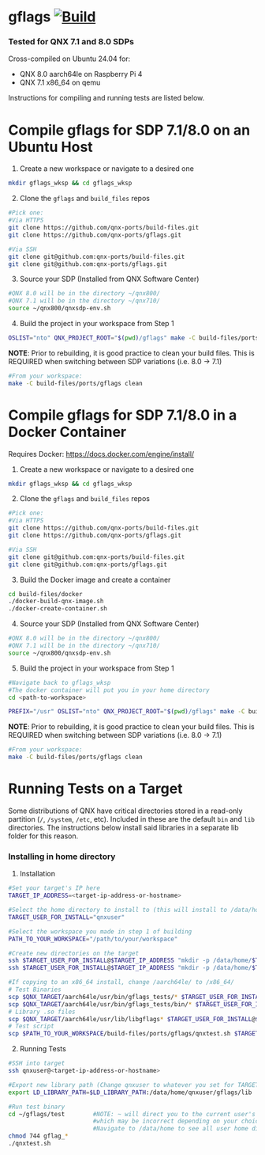 # gflags [![Build](https://github.com/qnx-ports/build-files/actions/workflows/gflags.yml/badge.svg)](https://github.com/qnx-ports/build-files/actions/workflows/gflags.yml)

### Tested for QNX 7.1 and 8.0 SDPs
Cross-compiled on Ubuntu 24.04 for:
- QNX 8.0 aarch64le on Raspberry Pi 4
- QNX 7.1 x86_64 on qemu

Instructions for compiling and running tests are listed below.

# Compile gflags for SDP 7.1/8.0 on an Ubuntu Host
1. Create a new workspace or navigate to a desired one
```bash
mkdir gflags_wksp && cd gflags_wksp
```


2. Clone the `gflags` and `build_files` repos
```bash
#Pick one:
#Via HTTPS
git clone https://github.com/qnx-ports/build-files.git
git clone https://github.com/qnx-ports/gflags.git

#Via SSH
git clone git@github.com:qnx-ports/build-files.git
git clone git@github.com:qnx-ports/gflags.git
```

3. Source your SDP (Installed from QNX Software Center)
```bash
#QNX 8.0 will be in the directory ~/qnx800/
#QNX 7.1 will be in the directory ~/qnx710/
source ~/qnx800/qnxsdp-env.sh
```

4. Build the project in your workspace from Step 1
```bash
OSLIST="nto" QNX_PROJECT_ROOT="$(pwd)/gflags" make -C build-files/ports/gflags install -j4
```

**NOTE**: Prior to rebuilding, it is good practice to clean your build files. This is REQUIRED when switching between SDP variations (i.e. 8.0 -> 7.1)

```bash
#From your workspace:
make -C build-files/ports/gflags clean
```

# Compile gflags for SDP 7.1/8.0 in a Docker Container
Requires Docker: https://docs.docker.com/engine/install/

1. Create a new workspace or navigate to a desired one
```bash
mkdir gflags_wksp && cd gflags_wksp
```


2. Clone the `gflags` and `build_files` repos
```bash
#Pick one:
#Via HTTPS
git clone https://github.com/qnx-ports/build-files.git
git clone https://github.com/qnx-ports/gflags.git

#Via SSH
git clone git@github.com:qnx-ports/build-files.git
git clone git@github.com:qnx-ports/gflags.git
```

3. Build the Docker image and create a container
```bash
cd build-files/docker
./docker-build-qnx-image.sh
./docker-create-container.sh
```

4. Source your SDP (Installed from QNX Software Center)
```bash
#QNX 8.0 will be in the directory ~/qnx800/
#QNX 7.1 will be in the directory ~/qnx710/
source ~/qnx800/qnxsdp-env.sh
```

5. Build the project in your workspace from Step 1
```bash
#Navigate back to gflags_wksp
#The docker container will put you in your home directory
cd <path-to-workspace>

PREFIX="/usr" OSLIST="nto" QNX_PROJECT_ROOT="$(pwd)/gflags" make -C build-files/ports/gflags install -j4
```

**NOTE**: Prior to rebuilding, it is good practice to clean your build files. This is REQUIRED when switching between SDP variations (i.e. 8.0 -> 7.1)

```bash
#From your workspace:
make -C build-files/ports/gflags clean
```

# Running Tests on a Target
Some distributions of QNX have critical directories stored in a read-only partition (`/`, `/system`, `/etc`, etc). Included in these are the default `bin` and `lib` directories. The instructions below install said libraries in a separate lib folder for this reason.


### Installing in home directory
1. Installation
```bash
#Set your target's IP here
TARGET_IP_ADDRESS=<target-ip-address-or-hostname>

#Select the home directory to install to (this will install to /data/home/qnxuser)
TARGET_USER_FOR_INSTALL="qnxuser"

#Select the workspace you made in step 1 of building
PATH_TO_YOUR_WORKSPACE="/path/to/your/workspace"

#Create new directories on the target
ssh $TARGET_USER_FOR_INSTALL@$TARGET_IP_ADDRESS "mkdir -p /data/home/$TARGET_USER_FOR_INSTALL/gflags/lib"
ssh $TARGET_USER_FOR_INSTALL@$TARGET_IP_ADDRESS "mkdir -p /data/home/$TARGET_USER_FOR_INSTALL/gflags/test"

#If copying to an x86_64 install, change /aarch64le/ to /x86_64/
# Test Binaries
scp $QNX_TARGET/aarch64le/usr/bin/gflags_tests/* $TARGET_USER_FOR_INSTALL@$TARGET_IP_ADDRESS:/data/home/$TARGET_USER_FOR_INSTALL/gflags/test
scp $QNX_TARGET/aarch64le/usr/bin/gflags_tests/bin/* $TARGET_USER_FOR_INSTALL@$TARGET_IP_ADDRESS:/data/home/$TARGET_USER_FOR_INSTALL/gflags/test
# Library .so files
scp $QNX_TARGET/aarch64le/usr/lib/libgflags* $TARGET_USER_FOR_INSTALL@$TARGET_IP_ADDRESS:/data/home/$TARGET_USER_FOR_INSTALL/gflags/lib
# Test script
scp $PATH_TO_YOUR_WORKSPACE/build-files/ports/gflags/qnxtest.sh $TARGET_USER_FOR_INSTALL@$TARGET_IP_ADDRESS:/data/home/$TARGET_USER_FOR_INSTALL/gflags/test
```

2. Running Tests
```bash
#SSH into target
ssh qnxuser@<target-ip-address-or-hostname>

#Export new library path (Change qnxuser to whatever you set for TARGET_USER_FOR_INSTALL)
export LD_LIBRARY_PATH=$LD_LIBRARY_PATH:/data/home/qnxuser/gflags/lib

#Run test binary
cd ~/gflags/test        #NOTE: ~ will direct you to the current user's home directory,
                        #which may be incorrect depending on your choices above.
                        #Navigate to /data/home to see all user home directories
chmod 744 gflag_*
./qnxtest.sh
```